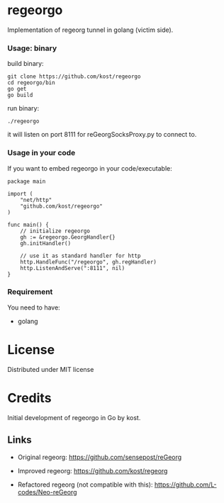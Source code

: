 # regeorgo

Implementation of regeorg tunnel in golang (victim side).

### Usage: binary

build binary:
```
git clone https://github.com/kost/regeorgo
cd regeorgo/bin
go get
go build
```

run binary:

```
./regeorgo
```

it will listen on port 8111 for reGeorgSocksProxy.py to connect to.

### Usage in your code

If you want to embed regeorgo in your code/executable:
```
package main

import (
	"net/http"
	"github.com/kost/regeorgo"
)

func main() {
	// initialize regeorgo
	gh := &regeorgo.GeorgHandler{}
	gh.initHandler()

	// use it as standard handler for http
	http.HandleFunc("/regeorgo", gh.regHandler)
	http.ListenAndServe(":8111", nil)
}
```

### Requirement

You need to have:

- golang

# License

Distributed under MIT license

# Credits

Initial development of regeorgo in Go by kost.

## Links

- Original regeorg: https://github.com/sensepost/reGeorg

- Improved regeorg: https://github.com/kost/regeorg

- Refactored regeorg (not compatible with this): https://github.com/L-codes/Neo-reGeorg

